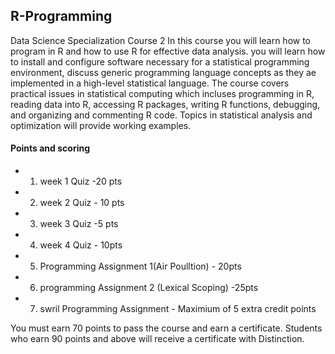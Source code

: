 ## R-Programming
Data Science Specialization Course 2 
In this course you will learn how to program in R and how to use R for effective data analysis. you will learn 
how to install and configure software necessary for a statistical programming environment,
discuss generic programming language concepts as they ae implemented in a high-level
statistical language. The course covers practical issues in statistical computing which
incluses programming in R, reading data into R, accessing R packages, writing R functions, debugging,
and organizing and commenting R code. Topics in statistical analysis and optimization will provide working examples.

#### Points and scoring ####
* 1. week 1 Quiz -20 pts
* 2. week 2 Quiz - 10 pts
* 3. week 3 Quiz -5 pts
* 4. week 4 Quiz - 10pts
* 5. Programming Assignment 1(Air Poulltion) - 20pts
* 6. programming Assignment 2 (Lexical Scoping) -25pts
* 7. swril Programming Assignment - Maximium of 5 extra credit points

You must earn 70 points to pass the course and earn a certificate. Students who earn 90 points and above will
receive a certificate with Distinction.
